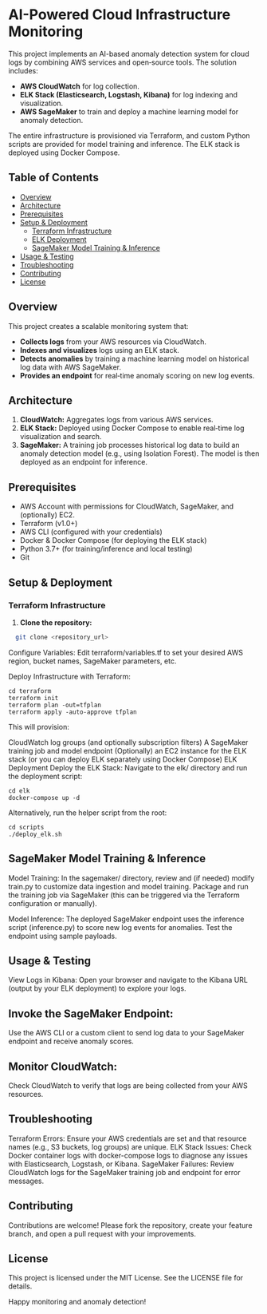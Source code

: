 # AI-Powered Cloud Infrastructure Monitoring

This project implements an AI-based anomaly detection system for cloud logs by combining AWS services and open‑source tools. The solution includes:

- **AWS CloudWatch** for log collection.
- **ELK Stack (Elasticsearch, Logstash, Kibana)** for log indexing and visualization.
- **AWS SageMaker** to train and deploy a machine learning model for anomaly detection.

The entire infrastructure is provisioned via Terraform, and custom Python scripts are provided for model training and inference. The ELK stack is deployed using Docker Compose.

## Table of Contents

- [Overview](#overview)
- [Architecture](#architecture)
- [Prerequisites](#prerequisites)
- [Setup & Deployment](#setup--deployment)
  - [Terraform Infrastructure](#terraform-infrastructure)
  - [ELK Deployment](#elk-deployment)
  - [SageMaker Model Training & Inference](#sagemaker-model-training--inference)
- [Usage & Testing](#usage--testing)
- [Troubleshooting](#troubleshooting)
- [Contributing](#contributing)
- [License](#license)

## Overview

This project creates a scalable monitoring system that:
- **Collects logs** from your AWS resources via CloudWatch.
- **Indexes and visualizes** logs using an ELK stack.
- **Detects anomalies** by training a machine learning model on historical log data with AWS SageMaker.
- **Provides an endpoint** for real‑time anomaly scoring on new log events.

## Architecture

1. **CloudWatch:** Aggregates logs from various AWS services.
2. **ELK Stack:** Deployed using Docker Compose to enable real‑time log visualization and search.
3. **SageMaker:** A training job processes historical log data to build an anomaly detection model (e.g., using Isolation Forest). The model is then deployed as an endpoint for inference.


## Prerequisites

- AWS Account with permissions for CloudWatch, SageMaker, and (optionally) EC2.
- Terraform (v1.0+)
- AWS CLI (configured with your credentials)
- Docker & Docker Compose (for deploying the ELK stack)
- Python 3.7+ (for training/inference and local testing)
- Git

## Setup & Deployment

### Terraform Infrastructure

1. **Clone the repository:**
 ```bash
   git clone <repository_url>
```
Configure Variables: Edit terraform/variables.tf to set your desired AWS region, bucket names, SageMaker parameters, etc.

Deploy Infrastructure with Terraform:

```
cd terraform
terraform init
terraform plan -out=tfplan
terraform apply -auto-approve tfplan
```
This will provision:

CloudWatch log groups (and optionally subscription filters)
A SageMaker training job and model endpoint
(Optionally) an EC2 instance for the ELK stack (or you can deploy ELK separately using Docker Compose)
ELK Deployment
Deploy the ELK Stack: Navigate to the elk/ directory and run the deployment script:
```
cd elk
docker-compose up -d
```
Alternatively, run the helper script from the root:
```
cd scripts
./deploy_elk.sh
```
## SageMaker Model Training & Inference
Model Training: In the sagemaker/ directory, review and (if needed) modify train.py to customize data ingestion and model training. Package and run the training job via SageMaker (this can be triggered via the Terraform configuration or manually).

Model Inference: The deployed SageMaker endpoint uses the inference script (inference.py) to score new log events for anomalies. Test the endpoint using sample payloads.

## Usage & Testing
View Logs in Kibana:
Open your browser and navigate to the Kibana URL (output by your ELK deployment) to explore your logs.
## Invoke the SageMaker Endpoint:
Use the AWS CLI or a custom client to send log data to your SageMaker endpoint and receive anomaly scores.
## Monitor CloudWatch:
Check CloudWatch to verify that logs are being collected from your AWS resources.
## Troubleshooting
Terraform Errors:
Ensure your AWS credentials are set and that resource names (e.g., S3 buckets, log groups) are unique.
ELK Stack Issues:
Check Docker container logs with docker-compose logs to diagnose any issues with Elasticsearch, Logstash, or Kibana.
SageMaker Failures:
Review CloudWatch logs for the SageMaker training job and endpoint for error messages.
## Contributing
Contributions are welcome! Please fork the repository, create your feature branch, and open a pull request with your improvements.

## License
This project is licensed under the MIT License. See the LICENSE file for details.

Happy monitoring and anomaly detection!


